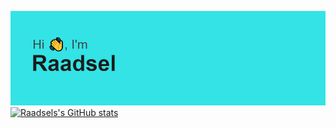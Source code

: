 ![Header](/header.png)
[![Raadsels's GitHub stats](https://github-readme-stats.vercel.app/api?username=raadsl)](https://github.com/anuraghazra/github-readme-stats)
